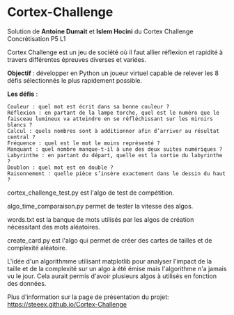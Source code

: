 # Cortex-Challenge

Solution de **Antoine Dumait** et **Islem Hocini** du Cortex Challenge Concrétisation P5 L1

Cortex Challenge est un jeu de société où il faut allier réflexion et rapidité à travers différentes épreuves diverses et variées.

**Objectif** : développer en Python un joueur virtuel capable de relever les 8 défis sélectionnés le plus rapidement possible.

**Les défis** :

    Couleur : quel mot est écrit dans sa bonne couleur ?
    Réflexion : en partant de la lampe torche, quel est le numéro que le faisceau lumineux va atteindre en se réfléchissant sur les miroirs blancs ?
    Calcul : quels nombres sont à additionner afin d’arriver au résultat central ?
    Fréquence : quel est le mot le moins représenté ?
    Manquant : quel nombre manque-t-il à une des deux suites numériques ?
    Labyrinthe : en partant du départ, quelle est la sortie du labyrinthe ?
    Doublon : quel mot est en double ?
    Raisonnement : quelle pièce s’insère exactement dans le dessin du haut ?

cortex_challenge_test.py est l'algo de test de compétition.

algo_time_comparaison.py permet de tester la vitesse des algos.

words.txt est la banque de mots utilisés par les algos de création nécessitant des mots aléatoires.

create_card.py est l'algo qui permet de créer des cartes de tailles et de complexité aléatoire.

L'idée d'un algorithmme utilisant matplotlib pour analyser l'impact de la taille et de la complexité sur un algo à été émise mais l'algorithme n'a jamais vu le jour.
Cela aurait permis d'avoir plusieurs algos à utilisés en fonction des données.

Plus d'information sur la page de présentation du projet: https://steeex.github.io/Cortex-Challenge
